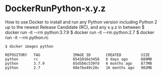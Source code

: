 # DockerRunPython-x.y.z
How to use Docker to install and run any Python version including Python 2 up to the newest Release Candidate (RC), and any x.y.z in between
$ docker run -it --rm python:3.7.9
$ docker run -it --rm python:2.7
$ docker run -it --rm python:rc

```$ docker images python```

```
REPOSITORY   TAG               IMAGE ID       CREATED         SIZE
python       rc                6541016e3458   6 days ago      889MB
python       3.7.9             65d5b6c539fd   6 months ago    877MB
python       2.7               68e7be49c28c   16 months ago   902MB
```
